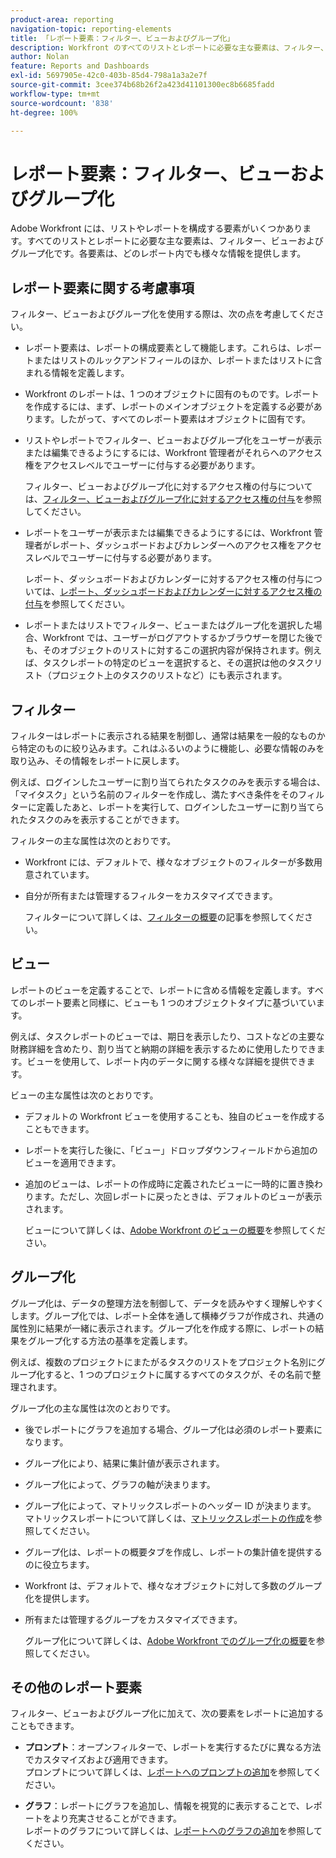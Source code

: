 ```yaml
---
product-area: reporting
navigation-topic: reporting-elements
title: 「レポート要素：フィルター、ビューおよびグループ化」
description: Workfront のすべてのリストとレポートに必要な主な要素は、フィルター、ビューおよびグループ化です。各要素は、どのレポート内でも様々な情報を提供します。
author: Nolan
feature: Reports and Dashboards
exl-id: 5697905e-42c0-403b-85d4-798a1a3a2e7f
source-git-commit: 3cee374b68b26f2a423d41101300ec8b6685fadd
workflow-type: tm+mt
source-wordcount: '838'
ht-degree: 100%

---
```


# レポート要素：フィルター、ビューおよびグループ化

<!-- Audited: 11/2024 -->

<!--AL: Add information here about all the different kinds of FVGs: in reports, in lists, beta, etc // OR: this article should be a high-level overview of reporting elements. Then, each type of element should have:</p>
<p>- overview for Filters</p>
<p>- create a filter</p>
<p>- share a filter</p>
<p>ALL in Reporting elements but the Shared ones should be linked to Basics> Sharing; some of the articles in the Basics> Navigation> Use lists might beed to link here as well-->

Adobe Workfront には、リストやレポートを構成する要素がいくつかあります。すべてのリストとレポートに必要な主な要素は、フィルター、ビューおよびグループ化です。各要素は、どのレポート内でも様々な情報を提供します。

## レポート要素に関する考慮事項

フィルター、ビューおよびグループ化を使用する際は、次の点を考慮してください。

* レポート要素は、レポートの構成要素として機能します。これらは、レポートまたはリストのルックアンドフィールのほか、レポートまたはリストに含まれる情報を定義します。
* Workfront のレポートは、1 つのオブジェクトに固有のものです。レポートを作成するには、まず、レポートのメインオブジェクトを定義する必要があります。したがって、すべてのレポート要素はオブジェクトに固有です。
* リストやレポートでフィルター、ビューおよびグループ化をユーザーが表示または編集できるようにするには、Workfront 管理者がそれらへのアクセス権をアクセスレベルでユーザーに付与する必要があります。

  フィルター、ビューおよびグループ化に対するアクセス権の付与については、[フィルター、ビューおよびグループ化に対するアクセス権の付与](../../../administration-and-setup/add-users/configure-and-grant-access/grant-access-fvg.md)を参照してください。

* レポートをユーザーが表示または編集できるようにするには、Workfront 管理者がレポート、ダッシュボードおよびカレンダーへのアクセス権をアクセスレベルでユーザーに付与する必要があります。

  レポート、ダッシュボードおよびカレンダーに対するアクセス権の付与については、[レポート、ダッシュボードおよびカレンダーに対するアクセス権の付与](../../../administration-and-setup/add-users/configure-and-grant-access/grant-access-reports-dashboards-calendars.md)を参照してください。

* レポートまたはリストでフィルター、ビューまたはグループ化を選択した場合、Workfront では、ユーザーがログアウトするかブラウザーを閉じた後でも、そのオブジェクトのリストに対するこの選択内容が保持されます。例えば、タスクレポートの特定のビューを選択すると、その選択は他のタスクリスト（プロジェクト上のタスクのリストなど）にも表示されます。

## フィルター

フィルターはレポートに表示される結果を制御し、通常は結果を一般的なものから特定のものに絞り込みます。これはふるいのように機能し、必要な情報のみを取り込み、その情報をレポートに戻します。

例えば、ログインしたユーザーに割り当てられたタスクのみを表示する場合は、「マイタスク」という名前のフィルターを作成し、満たすべき条件をそのフィルターに定義したあと、レポートを実行して、ログインしたユーザーに割り当てられたタスクのみを表示することができます。

フィルターの主な属性は次のとおりです。

* Workfront には、デフォルトで、様々なオブジェクトのフィルターが多数用意されています。
* 自分が所有または管理するフィルターをカスタマイズできます。

  フィルターについて詳しくは、[フィルターの概要](../../../reports-and-dashboards/reports/reporting-elements/filters-overview.md)の記事を参照してください。

## ビュー

レポートのビューを定義することで、レポートに含める情報を定義します。すべてのレポート要素と同様に、ビューも 1 つのオブジェクトタイプに基づいています。

例えば、タスクレポートのビューでは、期日を表示したり、コストなどの主要な財務詳細を含めたり、割り当てと納期の詳細を表示するために使用したりできます。ビューを使用して、レポート内のデータに関する様々な詳細を提供できます。

ビューの主な属性は次のとおりです。

* デフォルトの Workfront ビューを使用することも、独自のビューを作成することもできます。
* レポートを実行した後に、「ビュー」ドロップダウンフィールドから追加のビューを適用できます。
* 追加のビューは、レポートの作成時に定義されたビューに一時的に置き換わります。ただし、次回レポートに戻ったときは、デフォルトのビューが表示されます。

  ビューについて詳しくは、[Adobe Workfront のビューの概要](../../../reports-and-dashboards/reports/reporting-elements/views-overview.md)を参照してください。

## グループ化

グループ化は、データの整理方法を制御して、データを読みやすく理解しやすくします。グループ化では、レポート全体を通して横棒グラフが作成され、共通の属性別に結果が一緒に表示されます。グループ化を作成する際に、レポートの結果をグループ化する方法の基準を定義します。

例えば、複数のプロジェクトにまたがるタスクのリストをプロジェクト名別にグループ化すると、1 つのプロジェクトに属するすべてのタスクが、その名前で整理されます。

グループ化の主な属性は次のとおりです。

* 後でレポートにグラフを追加する場合、グループ化は必須のレポート要素になります。
* グループ化により、結果に集計値が表示されます。
* グループ化によって、グラフの軸が決まります。
* グループ化によって、マトリックスレポートのヘッダー ID が決まります。\
  マトリックスレポートについて詳しくは、[マトリックスレポートの作成](../../../reports-and-dashboards/reports/creating-and-managing-reports/create-matrix-report.md)を参照してください。

* グループ化は、レポートの概要タブを作成し、レポートの集計値を提供するのに役立ちます。
* Workfront は、デフォルトで、様々なオブジェクトに対して多数のグループ化を提供します。
* 所有または管理するグループをカスタマイズできます。

  グループ化について詳しくは、[Adobe Workfront でのグループ化の概要](../../../reports-and-dashboards/reports/reporting-elements/groupings-overview.md)を参照してください。

## その他のレポート要素

フィルター、ビューおよびグループ化に加えて、次の要素をレポートに追加することもできます。

* **プロンプト**：オープンフィルターで、レポートを実行するたびに異なる方法でカスタマイズおよび適用できます。\
  プロンプトについて詳しくは、[レポートへのプロンプトの追加](../../../reports-and-dashboards/reports/creating-and-managing-reports/add-prompt-report.md)を参照してください。

* **グラフ**：レポートにグラフを追加し、情報を視覚的に表示することで、レポートをより充実させることができます。\
  レポートのグラフについて詳しくは、[レポートへのグラフの追加](../../../reports-and-dashboards/reports/creating-and-managing-reports/add-chart-report.md)を参照してください。
